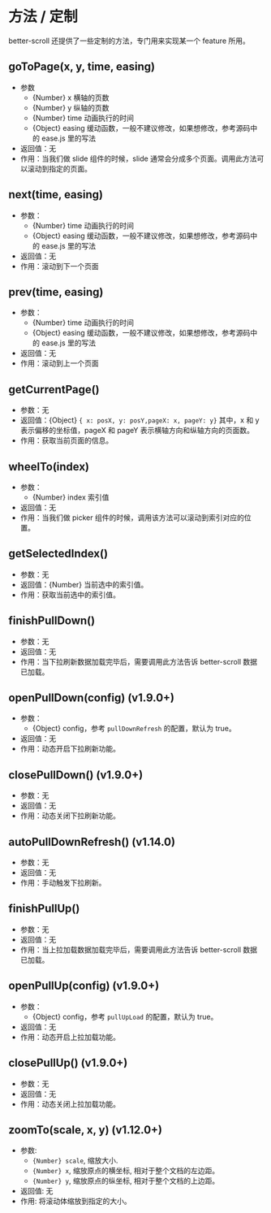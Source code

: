 # 方法 / 定制

better-scroll 还提供了一些定制的方法，专门用来实现某一个 feature 所用。

## goToPage(x, y, time, easing)
   - 参数
     - {Number} x 横轴的页数
     - {Number} y 纵轴的页数
     - {Number} time 动画执行的时间
     - {Object} easing 缓动函数，一般不建议修改，如果想修改，参考源码中的 ease.js 里的写法
   - 返回值：无
   - 作用：当我们做 slide 组件的时候，slide 通常会分成多个页面。调用此方法可以滚动到指定的页面。

## next(time, easing)
   - 参数：
     - {Number} time 动画执行的时间
     - {Object} easing 缓动函数，一般不建议修改，如果想修改，参考源码中的 ease.js 里的写法
   - 返回值：无
   - 作用：滚动到下一个页面

## prev(time, easing)
   - 参数：
     - {Number} time 动画执行的时间
     - {Object} easing 缓动函数，一般不建议修改，如果想修改，参考源码中的 ease.js 里的写法
   - 返回值：无
   - 作用：滚动到上一个页面

## getCurrentPage()
   - 参数：无
   - 返回值：{Object} `{ x: posX, y: posY,pageX: x, pageY: y}` 其中，x 和 y 表示偏移的坐标值，pageX 和 pageY 表示横轴方向和纵轴方向的页面数。
   - 作用：获取当前页面的信息。

## wheelTo(index)
   - 参数：
     - {Number} index 索引值
   - 返回值：无
   - 作用：当我们做 picker 组件的时候，调用该方法可以滚动到索引对应的位置。

## getSelectedIndex()
   - 参数：无
   - 返回值：{Number} 当前选中的索引值。
   - 作用：获取当前选中的索引值。

## finishPullDown()
   - 参数：无
   - 返回值：无
   - 作用：当下拉刷新数据加载完毕后，需要调用此方法告诉 better-scroll 数据已加载。

## openPullDown(config) (v1.9.0+)
   - 参数：
     - {Object} config，参考 `pullDownRefresh` 的配置，默认为 true。
   - 返回值：无
   - 作用：动态开启下拉刷新功能。

## closePullDown() (v1.9.0+)
   - 参数：无
   - 返回值：无
   - 作用：动态关闭下拉刷新功能。

## autoPullDownRefresh() (v1.14.0)
   - 参数：无
   - 返回值：无
   - 作用：手动触发下拉刷新。

## finishPullUp()
   - 参数：无
   - 返回值：无
   - 作用：当上拉加载数据加载完毕后，需要调用此方法告诉 better-scroll 数据已加载。

## openPullUp(config) (v1.9.0+)
   - 参数：
     - {Object} config，参考 `pullUpLoad` 的配置，默认为 true。
   - 返回值：无
   - 作用：动态开启上拉加载功能。

## closePullUp() (v1.9.0+)
   - 参数：无
   - 返回值：无
   - 作用：动态关闭上拉加载功能。

## zoomTo(scale, x, y) (v1.12.0+)
   - 参数:
     - `{Number} scale`, 缩放大小.
     - `{Number} x`, 缩放原点的横坐标, 相对于整个文档的左边距。
     - `{Number} y`, 缩放原点的纵坐标, 相对于整个文档的上边距。
   - 返回值: 无
   - 作用: 将滚动体缩放到指定的大小。




